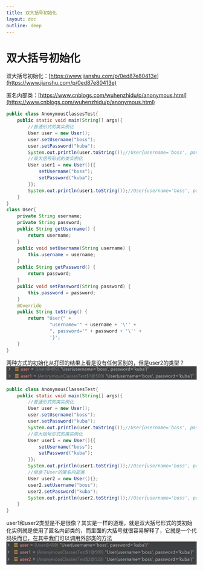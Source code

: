```yaml
---
title: 双大括号初始化
layout: doc
outline: deep
---
```


# 双大括号初始化

双大括号初始化：[https://www.jianshu.com/p/0ed87e80413e](https://www.jianshu.com/p/0ed87e80413e)

匿名内部类：[https://www.cnblogs.com/wuhenzhidu/p/anonymous.html](https://www.cnblogs.com/wuhenzhidu/p/anonymous.html)

```java
public class AnonymousClassesTest{
	public static void main(String[] args){
        //普通形式的类实例化
    	User user = new User();
        user.setUsername("boss");
        user.setPassword("kuba");
        System.out.println(user.toString());//User{username='boss', password='kuba'}
        //双大括号形式的类实例化
        User user1 = new User(){{
            setUsername("boss");
            setPassword("kuba");
        }};
        System.out.println(user1.toString());//User{username='boss', password='kuba'}
    }
}
class User{
	private String username;
    private String password;
    public String getUsername() {
        return username;
    }
    public void setUsername(String username) {
        this.username = username;
    }
    public String getPassword() {
        return password;
    }
    public void setPassword(String password) {
        this.password = password;
    }
    @Override
    public String toString() {
        return "User{" +
                "username='" + username + '\'' +
                ", password='" + password + '\'' +
                '}';
    }
}
```

两种方式的初始化从打印的结果上看是没有任何区别的，但是user2的类型？
![image.png](images/double-brace-init/double-brace-init-1.png)

```java
public class AnonymousClassesTest{
	public static void main(String[] args){
        //普通形式的类实例化
    	User user = new User();
        user.setUsername("boss");
        user.setPassword("kuba");
        System.out.println(user.toString());//User{username='boss', password='kuba'}
        //双大括号形式的类实例化
        User user1 = new User(){{
            setUsername("boss");
            setPassword("kuba");
        }};
        System.out.println(user1.toString());//User{username='boss', password='kuba'}
        //继承于User的匿名内部类
        User user2 = new User(){};
        user2.setUsername("boss");
        user2.setPassword("kuba");
        System.out.println(user2.toString());//User{username='boss', password='kuba'}
    }
}
```

user1和user2类型是不是很像？其实是一样的道理，就是双大括号形式的类初始化实例就是使用了匿名内部类的，而里面的大括号就很容易解释了，它就是一个代码块而已，在其中我们可以调用外部类的方法
![image.png](images/double-brace-init/double-brace-init-2.png)
